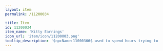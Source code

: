 ```yaml
---
layout: item
permalink: /11200034

title: Item
id: 11200034
item_name: 'Kitty Earrings'
icon_url: 'item/icon/11200003.png'
tooltip_description: '$npcName:11000366$ used to spend hours trying to get these on her pet kitty, $npcName:11000367$. They''re yours now.'
---
```

